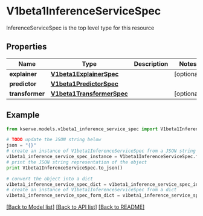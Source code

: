 # V1beta1InferenceServiceSpec

InferenceServiceSpec is the top level type for this resource

## Properties

Name | Type | Description | Notes
------------ | ------------- | ------------- | -------------
**explainer** | [**V1beta1ExplainerSpec**](V1beta1ExplainerSpec.md) |  | [optional] 
**predictor** | [**V1beta1PredictorSpec**](V1beta1PredictorSpec.md) |  | 
**transformer** | [**V1beta1TransformerSpec**](V1beta1TransformerSpec.md) |  | [optional] 

## Example

```python
from kserve.models.v1beta1_inference_service_spec import V1beta1InferenceServiceSpec

# TODO update the JSON string below
json = "{}"
# create an instance of V1beta1InferenceServiceSpec from a JSON string
v1beta1_inference_service_spec_instance = V1beta1InferenceServiceSpec.from_json(json)
# print the JSON string representation of the object
print V1beta1InferenceServiceSpec.to_json()

# convert the object into a dict
v1beta1_inference_service_spec_dict = v1beta1_inference_service_spec_instance.to_dict()
# create an instance of V1beta1InferenceServiceSpec from a dict
v1beta1_inference_service_spec_form_dict = v1beta1_inference_service_spec.from_dict(v1beta1_inference_service_spec_dict)
```
[[Back to Model list]](../README.md#documentation-for-models) [[Back to API list]](../README.md#documentation-for-api-endpoints) [[Back to README]](../README.md)


